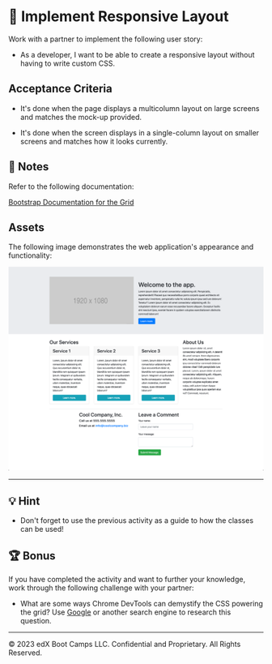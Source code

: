 # 📖 Implement Responsive Layout

Work with a partner to implement the following user story:

- As a developer, I want to be able to create a responsive layout without having to write custom CSS.

## Acceptance Criteria

- It's done when the page displays a multicolumn layout on large screens and matches the mock-up provided.

- It's done when the screen displays in a single-column layout on smaller screens and matches how it looks currently.

## 📝 Notes

Refer to the following documentation:

[Bootstrap Documentation for the Grid](https://getbootstrap.com/docs/5.1/layout/grid/)

## Assets

The following image demonstrates the web application's appearance and functionality:

![The webpage layout features multiple rows and columns using Bootstrap's grid system.](./Images/01-solved-screenshot.png)

---

## 💡 Hint

- Don't forget to use the previous activity as a guide to how the classes can be used!

## 🏆 Bonus

If you have completed the activity and want to further your knowledge, work through the following challenge with your partner:

- What are some ways Chrome DevTools can demystify the CSS powering the grid? Use [Google](https://www.google.com) or another search engine to research this question.

---

© 2023 edX Boot Camps LLC. Confidential and Proprietary. All Rights Reserved.

